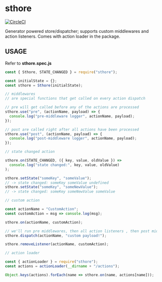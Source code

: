 # sthore

[![CircleCI](https://circleci.com/gh/stormcrows/sthore/tree/master.svg?style=svg)](https://circleci.com/gh/stormcrows/sthore/tree/master)

Generator powered store/dispatcher; supports custom middlewares and action listeners.
Comes with action loader in the package.

## USAGE

Refer to **sthore.spec.js** 

```javascript
const { Sthore, STATE_CHANGED } = require("sthore");

const initialState = {};
const sthore = Sthore(initialState);

// middlewares
// are special functions that get called on every action dispatch

// pre will get called before any of the actions are processed
sthore.use("pre", (actionName, payload) => {
  console.log("pre-middleware logger", actionName, payload);
});

// post are called right after all actions have been processed
sthore.use("post", (actionName, payload) => {
  console.log("post-middleware logger", actionName, payload);
});

// state changed action

sthore.on(STATE_CHANGED, ({ key, value, oldValue }) =>
  console.log("state changed:", key, value, oldValue)
);

sthore.setState("someKey", "someValue");
// -> state changed: someKey someValue undefined
sthore.setState("someKey", "someNewValue");
// -> state changed: someKey someNewValue someValue

// custom action

const actionName = "CustomAction";
const customAction = msg => console.log(msg);

sthore.on(actionName, customAction);

// we'll run pre middlewares, then all action listeners , then post middleware
sthore.dispatch(actionName, "custom payload!");

sthore.removeListener(actionName, customAction);

// action loader

const { actionLoader } = require("sthore");
const actions = actionLoader(__dirname + "/actions");

Object.keys(actions).forEach(name => sthore.on(name, actions[name]));
```
